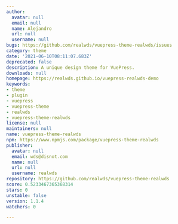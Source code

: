 ```yaml
---
author:
  avatar: null
  email: null
  name: Alejandro
  url: null
  username: null
bugs: https://github.com/realwds/vuepress-theme-realwds/issues
category: theme
date: '2021-06-10T08:11:07.683Z'
deprecated: false
description: A unique design theme for VuePress.
downloads: null
homepage: https://realwds.github.io/vuepress-realwds-demo
keywords:
- theme
- plugin
- vuepress
- vuepress-theme
- realwds
- vuepress-theme-realwds
license: null
maintainers: null
name: vuepress-theme-realwds
npm: https://www.npmjs.com/package/vuepress-theme-realwds
publisher:
  avatar: null
  email: wds@disnot.com
  name: null
  url: null
  username: realwds
repository: https://github.com/realwds/vuepress-theme-realwds
score: 0.5233467365368314
stars: 0
unstable: false
version: 1.1.4
watchers: 0

---
```


